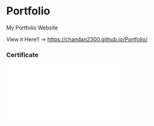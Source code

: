 # Portfolio

My Portfolio Website

View it Here!! ->  https://chandan2300.github.io/Portfolio/

### Certificate
![certificate](Website_competition.pdf)
